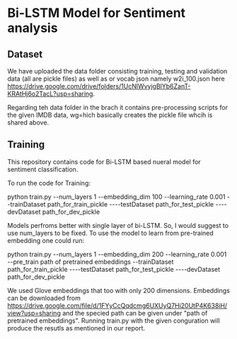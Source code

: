 # Bi-LSTM Model for Sentiment analysis

## Dataset
We have uploaded the data folder consisting training, testing and validation data (all are pickle files) as well as or vocab json namely w2i_100.json here https://drive.google.com/drive/folders/1UcNlWvyjgBlYb6ZanT-KRAtHj6o2TacL?usp=sharing. 

Regarding teh data folder in the brach it contains pre-processing scripts for the given IMDB data, wg=hich basically creates the pickle file whcih is shared above.

## Training

This repository contains code for Bi-LSTM based nueral model for sentiment classification.

To run the code for Training:

python train.py --num_layers 1 --embedding_dim 100 --learning_rate 0.001 --trainDataset path_for_train_pickle ----testDataset path_for_test_pickle ----devDataset path_for_dev_pickle

Models perfroms better with single layer of bi-LSTM. So, I would suggest to use num_layers to be fixed. To use the model to learn from pre-trained embedding one could run:

python train.py --num_layers 1 --embedding_dim 200 --learning_rate 0.001 --pre_train path of pretrained embeddings --trainDataset path_for_train_pickle ----testDataset path_for_test_pickle ----devDataset path_for_dev_pickle
  
We used Glove embeddings that too with only 200 dimensions. Embeddings can be downloaded from https://drive.google.com/file/d/1FYyCcQqdcmg6UXUyQ7Hi20UtP4K638iH/view?usp=sharing and the specied path can be given under "path of pretrained embeddings". Running train.py with the given conguration will produce the resutls as mentioned in our report.

